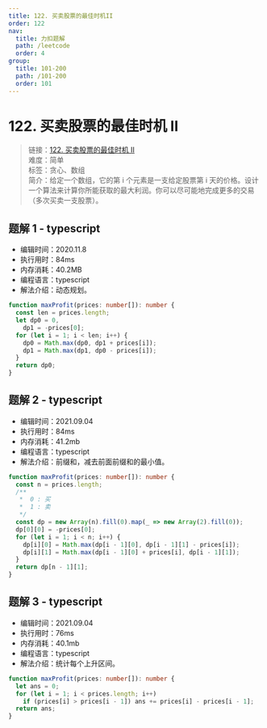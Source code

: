 ```yaml
---
title: 122. 买卖股票的最佳时机II
order: 122
nav:
  title: 力扣题解
  path: /leetcode
  order: 4
group:
  title: 101-200
  path: /101-200
  order: 101
---
```


# 122. 买卖股票的最佳时机 II

> 链接：[122. 买卖股票的最佳时机 II](https://leetcode-cn.com/problems/best-time-to-buy-and-sell-stock-ii/)  
> 难度：简单  
> 标签：贪心、数组  
> 简介：给定一个数组，它的第 i 个元素是一支给定股票第 i 天的价格。设计一个算法来计算你所能获取的最大利润。你可以尽可能地完成更多的交易（多次买卖一支股票）。

## 题解 1 - typescript

- 编辑时间：2020.11.8
- 执行用时：84ms
- 内存消耗：40.2MB
- 编程语言：typescript
- 解法介绍：动态规划。

```typescript
function maxProfit(prices: number[]): number {
  const len = prices.length;
  let dp0 = 0,
    dp1 = -prices[0];
  for (let i = 1; i < len; i++) {
    dp0 = Math.max(dp0, dp1 + prices[i]);
    dp1 = Math.max(dp1, dp0 - prices[i]);
  }
  return dp0;
}
```

## 题解 2 - typescript

- 编辑时间：2021.09.04
- 执行用时：84ms
- 内存消耗：41.2mb
- 编程语言：typescript
- 解法介绍：前缀和，减去前面前缀和的最小值。

```typescript
function maxProfit(prices: number[]): number {
  const n = prices.length;
  /**
   *  0 : 买
   *  1 : 卖
   */
  const dp = new Array(n).fill(0).map(_ => new Array(2).fill(0));
  dp[0][0] = -prices[0];
  for (let i = 1; i < n; i++) {
    dp[i][0] = Math.max(dp[i - 1][0], dp[i - 1][1] - prices[i]);
    dp[i][1] = Math.max(dp[i - 1][0] + prices[i], dp[i - 1][1]);
  }
  return dp[n - 1][1];
}
```

## 题解 3 - typescript

- 编辑时间：2021.09.04
- 执行用时：76ms
- 内存消耗：40.1mb
- 编程语言：typescript
- 解法介绍：统计每个上升区间。

```typescript
function maxProfit(prices: number[]): number {
  let ans = 0;
  for (let i = 1; i < prices.length; i++)
    if (prices[i] > prices[i - 1]) ans += prices[i] - prices[i - 1];
  return ans;
}
```
